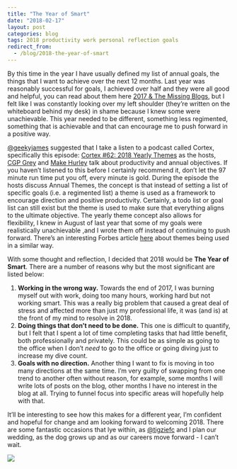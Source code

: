 ```yaml
---
title: "The Year of Smart"
date: "2018-02-17"
layout: post
categories: blog
tags: 2018 productivity work personal reflection goals
redirect_from:
  - /blog/2018-the-year-of-smart
---
```


By this time in the year I have usually defined my list of annual goals, the things that I want to achieve over the next 12 months. Last year was reasonably successful for goals, I achieved over half and they were all good and helpful, you can read about them here [2017 & The Missing Blogs](/blog/2017), but I felt like I was constantly looking over my left shoulder (they’re written on the whiteboard behind my desk) in shame because I knew some were unachievable. This year needed to be different, something less regimented, something that is achievable and that can encourage me to push forward in a positive way.

[@geekyjames](https://twitter.com/geekyjames) suggested that I take a listen to a podcast called Cortex, specifically this episode: [Cortex #62: 2018 Yearly Themes](https://www.relay.fm/cortex/62) as the hosts, [CGP Grey](https://twitter.com/CGPGrey) and [Make Hurley](https://twitter.com/imyke) talk about productivity and annual objectives. If you haven’t listened to this before I certainly recommend it, don’t let the 97 minute run time put you off, every minute is gold. During the episode the hosts discuss Annual Themes, the concept is that instead of setting a list of specific goals (i.e. a regimented list) a theme is used as a framework to encourage direction and positive productivity. Certainly, a todo list or goal list can still exist but the theme is used to make sure that everything aligns to the ultimate objective. The yearly theme concept also allows for flexibility, I knew in August of last year that some of my goals were realistically unachievable ,and I wrote them off instead of continuing to push forward. There’s an interesting Forbes article [here](https://www.forbes.com/sites/kevinkruse/2017/04/17/boost-your-productivity-with-themes/2/#7c654c9062f3) about themes being used in a similar way.

With some thought and reflection, I decided that 2018 would be **The Year of Smart**. There are a number of reasons why but the most significant are listed below:

1. **Working in the wrong way.** Towards the end of 2017, I was burning myself out with work, doing too many hours, working hard but not working smart. This was a really big problem that caused a great deal of stress and affected more than just my professional life, it was (and is) at the front of my mind to resolve in 2018.
2. **Doing things that don’t need to be done.** This one is difficult to quantify, but I felt that I spent a lot of time completing tasks that had little benefit, both professionally and privately. This could be as simple as going to the office when I don’t _need_ to go to the office or going diving just to increase my dive count.
3. **Goals with no direction.** Another thing I want to fix is moving in too many directions at the same time. I’m very guilty of swapping from one trend to another often without reason, for example, some months I will write lots of posts on the blog, other months I have no interest in the blog at all. Trying to funnel focus into specific areas will hopefully help with that.

It’ll be interesting to see how this makes for a different year, I’m confident and hopeful for change and am looking forward to welcoming 2018. There are some fantastic occasions that lye within, as [@tigziefc](https://twitter.com/tigziefc) and I plan our wedding, as the dog grows up and as our careers move forward - I can’t wait.

![][photo-1]

[photo-1]: /assets/img/import/a2a81-heligan_waterfall.jpg

